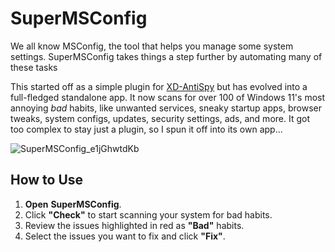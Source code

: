 # SuperMSConfig

We all know MSConfig, the tool that helps you manage some system settings. SuperMSConfig takes things a step further by automating many of these tasks

This started off as a simple plugin for [XD-AntiSpy](https://github.com/builtbybel/xd-AntiSpy) but has evolved into a full-fledged standalone app. It now scans for over 100 of Windows 11's most annoying *bad* habits, like unwanted services, sneaky startup apps, browser tweaks, system configs, updates, security settings, ads, and more. It got too complex to stay just a plugin, so I spun it off into its own app...

![SuperMSConfig_e1jGhwtdKb](https://github.com/user-attachments/assets/da73d856-6359-438b-9b68-6138aa16fecd)


## How to Use
1. **Open** **SuperMSConfig**.
2. Click **"Check"** to start scanning your system for bad habits.
3. Review the issues highlighted in red as **"Bad"** habits.
4. Select the issues you want to fix and click **"Fix"**.


